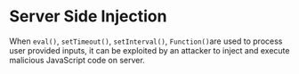 Server Side Injection
===
When `eval()`, `setTimeout()`, `setInterval()`, `Function()`are used to
process user provided inputs, it can be exploited by an attacker to inject and
execute malicious JavaScript code on server.